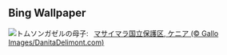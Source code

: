 ## Bing Wallpaper
![](https://www.bing.com/th?id=OHR.ThomsonGazelle_JA-JP8883266814_UHD.jpg&w=1000)トムソンガゼルの母子:&nbsp;&ensp;[マサイマラ国立保護区, ケニア (© Gallo Images/DanitaDelimont.com)](https://www.bing.com/th?id=OHR.ThomsonGazelle_JA-JP8883266814_UHD.jpg)
<br><br/>
